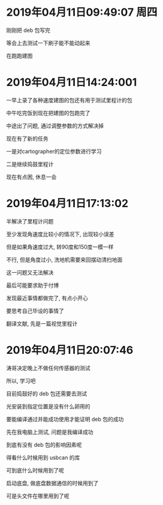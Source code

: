 # 2019年04月11日09:49:07 周四

刚刚把 deb 包写完

等会上去测试一下刷子能不能动起来

在跑跑建图



# 2019年04月11日14:24:001

一早上录了各种速度建图的包还有用于测试里程计的包

中午吃完饭到现在把建图的包跑完了

中途出了问题, 通过调整参数的方式解决掉

现在有了新的任务

一是对cartographer的定位参数进行学习

二是继续捣鼓里程计

现在有点困, 休息一会



# 2019年04月11日17:13:02

半解决了里程计问题

至少发现角速度比较小的情况下, 出现较小误差

但是如果角速度过大, 转90度和150度一模一样

不行, 但是角度过小, 洗地机需要来回摆动清扫地面

这一问题又无法解决

最后可能要求助于付博

发现最近事情都做完了, 有点小开心

要思考自己毕设的事情了

翻译文献, 先是一篇视觉里程计



# 2019年04月11日20:07:46

涛哥决定晚上不做任何传感器的测试

所以, 学习吧

目前捣鼓好的 deb 包还需要去测试

光安装到指定位置是没有什么卵用的

要能编译通过并能成功使用才能证明 deb 包的成功

先在我电脑上测试, 问题是我编译成功

到底有没有 deb 包的影响因素呢

得看什么时候用到 usbcan 的库

可到底什么时候用到了呢

启动底盘, 做底盘数据通信的时候用到了

可是头文件在哪里用到了呢